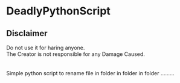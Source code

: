 # DeadlyPythonScript
## Disclaimer
  Do not use it for haring anyone.<br/>
  The Creator is not responsible for any Damage Caused.<br/><br/><br/>
Simple python script to rename file in folder in folder in folder .........
